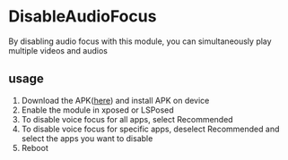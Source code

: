 # DisableAudioFocus
By disabling audio focus with this module, you can simultaneously play multiple videos and audios

## usage
1. Download the APK([here](https://github.com/auag0/DisableAudioFocus/releases/latest)) and install APK on device
2. Enable the module in xposed or LSPosed
3. To disable voice focus for all apps, select Recommended
4. To disable voice focus for specific apps, deselect Recommended and select the apps you want to disable
5. Reboot